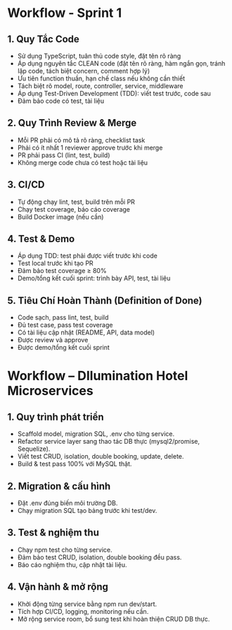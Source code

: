 # Workflow - Sprint 1

## 1. Quy Tắc Code
- Sử dụng TypeScript, tuân thủ code style, đặt tên rõ ràng
- Áp dụng nguyên tắc CLEAN code (đặt tên rõ ràng, hàm ngắn gọn, tránh lặp code, tách biệt concern, comment hợp lý)
- Ưu tiên function thuần, hạn chế class nếu không cần thiết
- Tách biệt rõ model, route, controller, service, middleware
- Áp dụng Test-Driven Development (TDD): viết test trước, code sau
- Đảm bảo code có test, tài liệu

## 2. Quy Trình Review & Merge
- Mỗi PR phải có mô tả rõ ràng, checklist task
- Phải có ít nhất 1 reviewer approve trước khi merge
- PR phải pass CI (lint, test, build)
- Không merge code chưa có test hoặc tài liệu

## 3. CI/CD
- Tự động chạy lint, test, build trên mỗi PR
- Chạy test coverage, báo cáo coverage
- Build Docker image (nếu cần)

## 4. Test & Demo
- Áp dụng TDD: test phải được viết trước khi code
- Test local trước khi tạo PR
- Đảm bảo test coverage ≥ 80%
- Demo/tổng kết cuối sprint: trình bày API, test, tài liệu

## 5. Tiêu Chí Hoàn Thành (Definition of Done)
- Code sạch, pass lint, test, build
- Đủ test case, pass test coverage
- Có tài liệu cập nhật (README, API, data model)
- Được review và approve
- Được demo/tổng kết cuối sprint

# Workflow – DIlumination Hotel Microservices

## 1. Quy trình phát triển
- Scaffold model, migration SQL, .env cho từng service.
- Refactor service layer sang thao tác DB thực (mysql2/promise, Sequelize).
- Viết test CRUD, isolation, double booking, update, delete.
- Build & test pass 100% với MySQL thật.

## 2. Migration & cấu hình
- Đặt .env đúng biến môi trường DB.
- Chạy migration SQL tạo bảng trước khi test/dev.

## 3. Test & nghiệm thu
- Chạy npm test cho từng service.
- Đảm bảo test CRUD, isolation, double booking đều pass.
- Báo cáo nghiệm thu, cập nhật tài liệu.

## 4. Vận hành & mở rộng
- Khởi động từng service bằng npm run dev/start.
- Tích hợp CI/CD, logging, monitoring nếu cần.
- Mở rộng service room, bổ sung test khi hoàn thiện CRUD DB thực. 